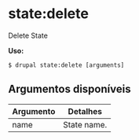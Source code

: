# state:delete
Delete State

**Uso:**
```
$ drupal state:delete [arguments] 
```

## Argumentos disponíveis
Argumento | Detalhes
---------|-------------
name | State name.
